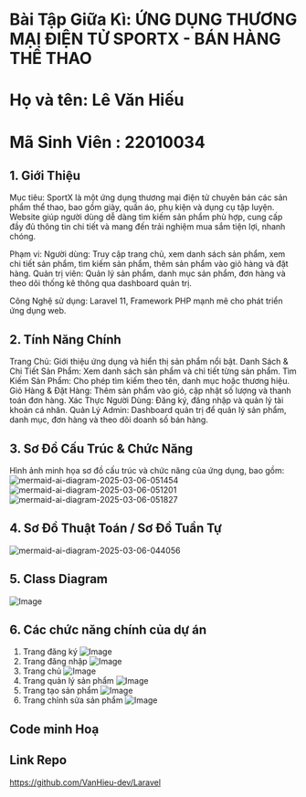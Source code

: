 # Bài Tập Giữa Kì: ỨNG DỤNG THƯƠNG MẠI ĐIỆN TỬ SPORTX - BÁN HÀNG THỂ THAO
# Họ và tên: Lê Văn Hiếu  
# Mã Sinh Viên : 22010034
## 1. Giới Thiệu


Mục tiêu:
SportX là một ứng dụng thương mại điện tử chuyên bán các sản phẩm thể thao, bao gồm giày, quần áo, phụ kiện và dụng cụ tập luyện. Website giúp người dùng dễ dàng tìm kiếm sản phẩm phù hợp, cung cấp đầy đủ thông tin chi tiết và mang đến trải nghiệm mua sắm tiện lợi, nhanh chóng.

Phạm vi:
Người dùng:
Truy cập trang chủ, xem danh sách sản phẩm, xem chi tiết sản phẩm, tìm kiếm sản phẩm, thêm sản phẩm vào giỏ hàng và đặt hàng.
Quản trị viên:
Quản lý sản phẩm, danh mục sản phẩm, đơn hàng và theo dõi thống kê thông qua dashboard quản trị.


Công Nghệ sử dụng: Laravel 11, Framework PHP mạnh mẽ cho phát triển ứng dụng web.
## 2. Tính Năng Chính
Trang Chủ: Giới thiệu ứng dụng và hiển thị sản phẩm nổi bật.
Danh Sách & Chi Tiết Sản Phẩm: Xem danh sách sản phẩm và chi tiết từng sản phẩm.
Tìm Kiếm Sản Phẩm: Cho phép tìm kiếm theo tên, danh mục hoặc thương hiệu.
Giỏ Hàng & Đặt Hàng: Thêm sản phẩm vào giỏ, cập nhật số lượng và thanh toán đơn hàng.
Xác Thực Người Dùng: Đăng ký, đăng nhập và quản lý tài khoản cá nhân.
Quản Lý Admin:
Dashboard quản trị để quản lý sản phẩm, danh mục, đơn hàng và theo dõi doanh số bán hàng.
## 3. Sơ Đồ Cấu Trúc & Chức Năng
Hình ảnh minh họa sơ đồ cấu trúc và chức năng của ứng dụng, bao gồm:
![mermaid-ai-diagram-2025-03-06-051454](https://github.com/user-attachments/assets/4d7979ec-4758-448b-b16e-4c825f1f28b7)
![mermaid-ai-diagram-2025-03-06-051201](https://github.com/user-attachments/assets/142794c5-dd52-4483-b6c3-54fae24dbc14)
![mermaid-ai-diagram-2025-03-06-051827](https://github.com/user-attachments/assets/238f1dfd-97d4-4998-a2c0-4d90d1cd1ed2)
## 4. Sơ Đồ Thuật Toán / Sơ Đồ Tuần Tự
![mermaid-ai-diagram-2025-03-06-044056](https://github.com/user-attachments/assets/b24af279-b82a-471d-b852-a65aaf45640d)
## 5. Class Diagram
![Image](https://github-production-user-asset-6210df.s3.amazonaws.com/213212927/459178521-a3b08b22-479c-4857-8d36-81dabb2b586a.png?X-Amz-Algorithm=AWS4-HMAC-SHA256&X-Amz-Credential=AKIAVCODYLSA53PQK4ZA%2F20250626%2Fus-east-1%2Fs3%2Faws4_request&X-Amz-Date=20250626T024834Z&X-Amz-Expires=300&X-Amz-Signature=69822bc30c7b05c126f2a27efb081e8b37fc3648ab08675eeeda99ef97b53603&X-Amz-SignedHeaders=host)

## 6. Các chức năng chính của dự án
1. Trang đăng ký
   ![Image](https://github-production-user-asset-6210df.s3.amazonaws.com/213212927/459181850-9fb82e20-ca98-4fac-be16-40bb17863cb3.png?X-Amz-Algorithm=AWS4-HMAC-SHA256&X-Amz-Credential=AKIAVCODYLSA53PQK4ZA%2F20250626%2Fus-east-1%2Fs3%2Faws4_request&X-Amz-Date=20250626T024858Z&X-Amz-Expires=300&X-Amz-Signature=6d63e66b020411709baa325f6a821a377f29e6fa06add8cbb80d7b199e7b3731&X-Amz-SignedHeaders=host)
2. Trang đăng nhập
   ![Image](https://github-production-user-asset-6210df.s3.amazonaws.com/213212927/459182541-9f9e7c9c-9ede-431c-a88c-9d3bab71cce6.png?X-Amz-Algorithm=AWS4-HMAC-SHA256&X-Amz-Credential=AKIAVCODYLSA53PQK4ZA%2F20250626%2Fus-east-1%2Fs3%2Faws4_request&X-Amz-Date=20250626T024914Z&X-Amz-Expires=300&X-Amz-Signature=24058e04e954fe2c93cc0cf27d2ffbaed963bf45adb68f09ae1df2791418de2f&X-Amz-SignedHeaders=host)
3. Trang chủ
   ![Image](https://github-production-user-asset-6210df.s3.amazonaws.com/213212927/459182731-7a0de2c5-cc7f-464c-a42e-58e2f88a7817.png?X-Amz-Algorithm=AWS4-HMAC-SHA256&X-Amz-Credential=AKIAVCODYLSA%2F20250626%2Fus-east-1%2Fs3%2Faws4_request&X-Amz-Date=20250626T024935Z&X-Amz-Expires=300&X-Amz-Signature=dc143b7b8cc14c93e816df4e07cc23e6ca41f06da3578e4097860d6f5048be77&X-Amz-SignedHeaders=host)
4. Trang quản lý sản phẩm
   ![Image](https://github-production-user-asset-6210df.s3.amazonaws.com/213212927/459183035-ac3a417e-dd08-4816-9c63-be53cdfb24a5.png?X-Amz-Algorithm=AWS4-HMAC-SHA256&X-Amz-Credential=AKIAVCODYLSA53PQK4ZA%2F20250626%2Fus-east-1%2Fs3%2Faws4_request&X-Amz-Date=20250626T024956Z&X-Amz-Expires=300&X-Amz-Signature=2b1c9af004623cd3768549307eaea6733222242d6a67f8d260fb113b7e40d948&X-Amz-SignedHeaders=host)
5. Trang tạo sản phẩm
   ![Image](https://github-production-user-asset-6210df.s3.amazonaws.com/213212927/459183404-377681fd-6577-4473-999d-d5f4d83d0e31.png?X-Amz-Algorithm=AWS4-HMAC-SHA256&X-Amz-Credential=AKIAVCODYLSA53PQK4ZA%2F20250626%2Fus-east-1%2Fs3%2Faws4_request&X-Amz-Date=20250626T025011Z&X-Amz-Expires=300&X-Amz-Signature=562c8c2320764cc5b4fd06157efdab0b8c95daa4b59aceabe601022d2842230e&X-Amz-SignedHeaders=host)
6. Trang chỉnh sửa sản phẩm
![Image](https://github-production-user-asset-6210df.s3.amazonaws.com/213212927/459183555-b91f564e-319d-48df-9e25-ce31bffb10ac.png?X-Amz-Algorithm=AWS4-HMAC-SHA256&X-Amz-Credential=AKIAVCODYLSA53PQK4ZA%2F20250626%2Fus-east-1%2Fs3%2Faws4_request&X-Amz-Date=20250626T025024Z&X-Amz-Expires=300&X-Amz-Signature=f1a03536506bbb2767cfc72301d62c2629db88b8536462824623085f0bfa12e2&X-Amz-SignedHeaders=host)


## Code minh Hoạ 

## Link Repo 

https://github.com/VanHieu-dev/Laravel




